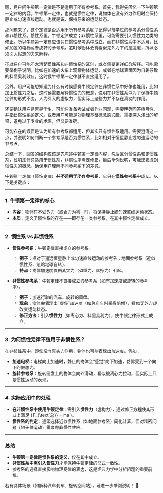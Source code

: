 嗯，用户问牛顿第一定律是不是适用于所有参考系。首先，我得先回忆一下牛顿第一定律的内容。牛顿第一定律，也就是惯性定律，说物体在没有外力作用时会保持静止或匀速直线运动。也就是说，保持原来的运动状态。

那问题来了，这个定律是否适用于所有参考系呢？记得以前学过的参考系分惯性系和非惯性系。惯性系里，牛顿定律成立；非惯性系里，可能需要引入惯性力之类的修正。所以牛顿第一定律应该只在惯性参考系中成立，而在非惯性系中不适用，比如加速的电梯或者旋转的参考系，这时候物体会有看似无外力下的加速度，所以必须引入假想的力来解释。

不过用户可能不太清楚惯性系和非惯性系的区别，或者需要更详细的解释。可能需要举例子说明，比如在加速的火车上观察物体运动，或者在地球表面因为自转导致的科里奥利效应，这时候牛顿第一定律就不直接适用了。

另外，用户可能想知道为什么有时候感觉牛顿定律在非惯性系中好像也能用，比如加上惯性力之后。这时候需要解释惯性力的概念，说明在非惯性系中为了保持牛顿定律的形式不变，人为引入的虚拟力，但实际上这些力并不存在真实的作用。

还要确认用户是否是学生，可能在准备考试或者作业问题，需要明确回答适用性，并指出惯性系的定义。或者用户可能是对物理基础概念感兴趣，需要深入浅出的解释，避免过于专业的术语，但又要准确。

可能存在的误区是认为所有参考系都适用，但其实只有惯性系适用。需要澄清这一点，并说明如何判断一个参考系是否为惯性系，比如相对于恒星静止或匀速运动的参考系。

总结一下，回答的结构应该是先陈述牛顿第一定律内容，然后区分惯性系和非惯性系，说明定律只适用于惯性系，非惯性系需要修正，最后举例说明，可能还要提到惯性力的概念，确保用户理解不同参考系下的差异。


牛顿第一定律（惯性定律）**并不适用于所有参考系**，它只在**惯性参考系**中成立。以下是关键点：

---

### **1. 牛顿第一定律的核心**
- **内容**：物体在不受外力（或合力为零）时，将保持静止或匀速直线运动状态。
- **本质**：定义了惯性系的存在——即存在一类参考系，在其中惯性定律成立。

---

### **2. 惯性系 vs 非惯性系**
- **惯性参考系**：牛顿定律直接成立的参考系。
  - **例子**：相对于遥远恒星静止或匀速直线运动的参考系；地面参考系（近似惯性系，忽略地球自转）。
  - **特点**：物体加速度仅由真实力（如重力、摩擦力）引起。

- **非惯性参考系**：牛顿定律不直接成立的参考系（如有加速度或旋转的参考系）。
  - **例子**：加速行驶的汽车、旋转的圆盘。
  - **现象**：物体会表现出“虚假”加速度（如急刹车时乘客前倾），看似无外力却改变运动状态。
  - **修正方法**：引入**惯性力**（如离心力、科里奥利力），使牛顿定律形式上成立。

---

### **3. 为何惯性定律不适用于非惯性系？**
在非惯性系中，即使没有真实力作用，物体也可能表现出加速度。例如：
- **加速电梯**：电梯向上加速时，静止的物体会“感觉”向下加速，仿佛受到一个向下的假想力。
- **旋转参考系**：旋转圆盘上的物体会向外滑动，看似被离心力拉动，但实际上只是惯性运动的表现。

---

### **4. 实际应用中的处理**
- **在非惯性系中使用牛顿定律**：需引入**惯性力**（虚构力），通过修正方程使其形式上满足 \( F_{\text{总}} = ma \)。
- **惯性系的判定**：通常选择近似惯性系（如地面参考系）简化计算，但对精密问题（如天体运动）需考虑非惯性效应。

---

### **总结**
- **牛顿第一定律是惯性系的定义**，仅在其中成立。
- **非惯性系中需引入惯性力**才能保持牛顿定律的形式一致性。
- 参考系的选择直接影响物理规律的表达，这是经典力学中分析问题的重要前提。

若有具体场景（如解释汽车刹车、旋转空间站），可进一步举例说明！ 🚀